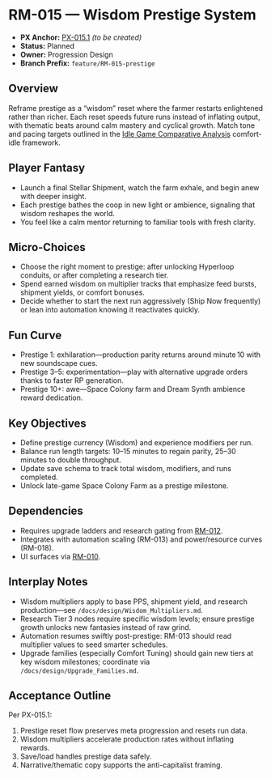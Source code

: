 # RM-015 — Wisdom Prestige System

- **PX Anchor:** [PX-015.1](../prompts/PX-015.1.md) _(to be created)_
- **Status:** Planned
- **Owner:** Progression Design
- **Branch Prefix:** `feature/RM-015-prestige`

## Overview
Reframe prestige as a “wisdom” reset where the farmer restarts enlightened rather than richer. Each reset speeds future runs instead of inflating output, with thematic beats around calm mastery and cyclical growth.
Match tone and pacing targets outlined in the [Idle Game Comparative Analysis](../analysis/IdleGameComparative.md) comfort-idle framework.

## Player Fantasy
- Launch a final Stellar Shipment, watch the farm exhale, and begin anew with deeper insight.
- Each prestige bathes the coop in new light or ambience, signaling that wisdom reshapes the world.
- You feel like a calm mentor returning to familiar tools with fresh clarity.

## Micro-Choices
- Choose the right moment to prestige: after unlocking Hyperloop conduits, or after completing a research tier.
- Spend earned wisdom on multiplier tracks that emphasize feed bursts, shipment yields, or comfort bonuses.
- Decide whether to start the next run aggressively (Ship Now frequently) or lean into automation knowing it reactivates quickly.

## Fun Curve
- Prestige 1: exhilaration—production parity returns around minute 10 with new soundscape cues.
- Prestige 3–5: experimentation—play with alternative upgrade orders thanks to faster RP generation.
- Prestige 10+: awe—Space Colony farm and Dream Synth ambience reward dedication.

## Key Objectives
- Define prestige currency (Wisdom) and experience modifiers per run.
- Balance run length targets: 10–15 minutes to regain parity, 25–30 minutes to double throughput.
- Update save schema to track total wisdom, modifiers, and runs completed.
- Unlock late-game Space Colony Farm as a prestige milestone.

## Dependencies
- Requires upgrade ladders and research gating from [RM-012](RM-012.md).
- Integrates with automation scaling (RM-013) and power/resource curves (RM-018).
- UI surfaces via [RM-010](RM-010.md).

## Interplay Notes
- Wisdom multipliers apply to base PPS, shipment yield, and research production—see `/docs/design/Wisdom_Multipliers.md`.
- Research Tier 3 nodes require specific wisdom levels; ensure prestige growth unlocks new fantasies instead of raw grind.
- Automation resumes swiftly post-prestige: RM-013 should read multiplier values to seed smarter schedules.
- Upgrade families (especially Comfort Tuning) should gain new tiers at key wisdom milestones; coordinate via `/docs/design/Upgrade_Families.md`.

## Acceptance Outline
Per PX-015.1:
1. Prestige reset flow preserves meta progression and resets run data.
2. Wisdom multipliers accelerate production rates without inflating rewards.
3. Save/load handles prestige data safely.
4. Narrative/thematic copy supports the anti-capitalist framing.
